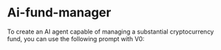 # Ai-fund-manager
To create an AI agent capable of managing a substantial cryptocurrency fund, you can use the following prompt with V0:
